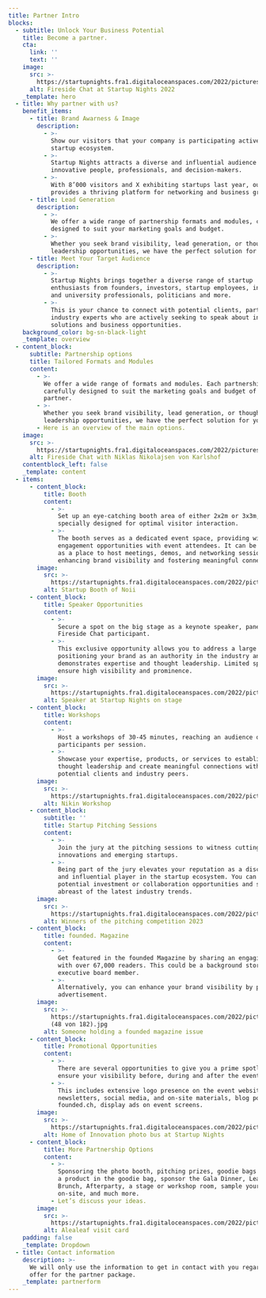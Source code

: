 ```yaml
---
title: Partner Intro
blocks:
  - subtitle: Unlock Your Business Potential
    title: Become a partner.
    cta:
      link: ''
      text: ''
    image:
      src: >-
        https://startupnights.fra1.digitaloceanspaces.com/2022/pictures/stage.jpg
      alt: Fireside Chat at Startup Nights 2022
    _template: hero
  - title: Why partner with us?
    benefit_items:
      - title: Brand Awarness & Image
        description:
          - >-
            Show our visitors that your company is participating actively in the
            startup ecosystem.
          - >-
            Startup Nights attracts a diverse and influential audience of
            innovative people, professionals, and decision-makers.
          - >-
            With 8’000 visitors and X exhibiting startups last year, our event
            provides a thriving platform for networking and business growth.
      - title: Lead Generation
        description:
          - >-
            We offer a wide range of partnership formats and modules, carefully
            designed to suit your marketing goals and budget.
          - >-
            Whether you seek brand visibility, lead generation, or thought
            leadership opportunities, we have the perfect solution for you.
      - title: Meet Your Target Audience
        description:
          - >-
            Startup Nights brings together a diverse range of startup
            enthusiasts from founders, investors, startup employees, innovation
            and university professionals, politicians and more.
          - >-
            This is your chance to connect with potential clients, partners, and
            industry experts who are actively seeking to speak about innovative
            solutions and business opportunities.
    background_color: bg-sn-black-light
    _template: overview
  - content_block:
      subtitle: Partnership options
      title: Tailored Formats and Modules
      content:
        - >-
          We offer a wide range of formats and modules. Each partnership is
          carefully designed to suit the marketing goals and budget of the
          partner.
        - >-
          Whether you seek brand visibility, lead generation, or thought
          leadership opportunities, we have the perfect solution for you.
        - Here is an overview of the main options.
    image:
      src: >-
        https://startupnights.fra1.digitaloceanspaces.com/2022/pictures/impressions/031122_StartupNights_Tag1_-300.jpg
      alt: Fireside Chat with Niklas Nikolajsen von Karlshof
    contentblock_left: false
    _template: content
  - items:
      - content_block:
          title: Booth
          content:
            - >-
              Set up an eye-catching booth area of either 2x2m or 3x3m,
              specially designed for optimal visitor interaction.
            - >-
              The booth serves as a dedicated event space, providing with direct
              engagement opportunities with event attendees. It can be utilized
              as a place to host meetings, demos, and networking sessions,
              enhancing brand visibility and fostering meaningful connections.
        image:
          src: >-
            https://startupnights.fra1.digitaloceanspaces.com/2022/pictures/impressions/Partner/031122_StartupNights_Tag1_-37.jpeg
          alt: Startup Booth of Noii
      - content_block:
          title: Speaker Opportunities
          content:
            - >-
              Secure a spot on the big stage as a keynote speaker, panelist, or
              Fireside Chat participant.
            - >-
              This exclusive opportunity allows you to address a large audience,
              positioning your brand as an authority in the industry and
              demonstrates expertise and thought leadership. Limited spots
              ensure high visibility and prominence.
        image:
          src: >-
            https://startupnights.fra1.digitaloceanspaces.com/2022/pictures/impressions/Partner/20221103-IMG_4970.jpg
          alt: Speaker at Startup Nights on stage
      - content_block:
          title: Workshops
          content:
            - >-
              Host a workshops of 30-45 minutes, reaching an audience of 80
              participants per session.
            - >-
              Showcase your expertise, products, or services to establish
              thought leadership and create meaningful connections with
              potential clients and industry peers.
        image:
          src: >-
            https://startupnights.fra1.digitaloceanspaces.com/2022/pictures/impressions/Partner/0C1A4629.jpg
          alt: Nikin Workshop
      - content_block:
          subtitle: ''
          title: Startup Pitching Sessions
          content:
            - >-
              Join the jury at the pitching sessions to witness cutting-edge
              innovations and emerging startups.
            - >-
              Being part of the jury elevates your reputation as a discerning
              and influential player in the startup ecosystem. You can identify
              potential investment or collaboration opportunities and stay
              abreast of the latest industry trends.
        image:
          src: >-
            https://startupnights.fra1.digitaloceanspaces.com/2022/pictures/impressions/Partner/0C1A4915.jpg
          alt: Winners of the pitching competition 2023
      - content_block:
          title: founded. Magazine
          content:
            - >-
              Get featured in the founded Magazine by sharing an engaging story
              with over 67,000 readers. This could be a background story of a
              executive board member.
            - >-
              Alternatively, you can enhance your brand visibility by placing a
              advertisement.
        image:
          src: >-
            https://startupnights.fra1.digitaloceanspaces.com/2022/pictures/impressions/Partner/041122_StartupNights_Tag2_
            (48 von 182).jpg
          alt: Someone holding a founded magazine issue
      - content_block:
          title: Promotional Opportunities
          content:
            - >-
              There are several opportunities to give you a prime spotlight and
              ensure your visibility before, during and after the event.
            - >-
              This includes extensive logo presence on the event website,
              newsletters, social media, and on-site materials, blog posts on
              founded.ch, display ads on event screens.
        image:
          src: >-
            https://startupnights.fra1.digitaloceanspaces.com/2022/pictures/impressions/Partner/0C1A4511.jpg
          alt: Home of Innovation photo bus at Startup Nights
      - content_block:
          title: More Partnership Options
          content:
            - >-
              Sponsoring the photo booth, pitching prizes, goodie bags or place
              a product in the goodie bag, sponsor the Gala Dinner, Leaders
              Brunch, Afterparty, a stage or workshop room, sample your product
              on-site, and much more.
            - Let’s discuss your ideas.
        image:
          src: >-
            https://startupnights.fra1.digitaloceanspaces.com/2022/pictures/impressions/Partner/0C1A4614.jpg
          alt: Alealeaf visit card
    padding: false
    _template: Dropdown
  - title: Contact information
    description: >-
      We will only use the information to get in contact with you regarding an
      offer for the partner package.
    _template: partnerform
---
```






